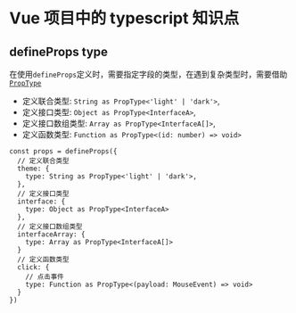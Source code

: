 # Vue 项目中的 typescript 知识点

## defineProps type

在使用`defineProps`定义时，需要指定字段的类型，在遇到复杂类型时，需要借助 [`PropType`](https://cn.vuejs.org/guide/typescript/options-api.html#typing-component-props)

- 定义联合类型: `String as PropType<'light' | 'dark'>`,
- 定义接口类型: `Object as PropType<InterfaceA>`,
- 定义接口数组类型: `Array as PropType<InterfaceA[]>`,
- 定义函数类型: `Function as PropType<(id: number) => void>`

```
const props = defineProps({
  // 定义联合类型
  theme: {
    type: String as PropType<'light' | 'dark'>,
  },
  // 定义接口类型
  interface: {
    type: Object as PropType<InterfaceA>
  },
  // 定义接口数组类型
  interfaceArray: {
    type: Array as PropType<InterfaceA[]>
  }
  // 定义函数类型
  click: {
    // 点击事件
    type: Function as PropType<(payload: MouseEvent) => void>
  }
})
```

